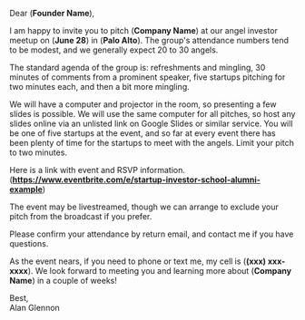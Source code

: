 Dear (**Founder Name**),

I am happy to invite you to pitch (**Company Name**) at our angel investor meetup on (**June 28**) in (**Palo Alto**). The group's attendance numbers tend to be modest, and we generally expect 20 to 30 angels.

The standard agenda of the group is: refreshments and mingling, 30 minutes of comments from a prominent speaker, five startups pitching for two minutes each, and then a bit more mingling. 

We will have a computer and projector in the room, so presenting a few slides is possible. We will use the same computer for all pitches, so host any slides online via an unlisted link on Google Slides or similar service. You will be one of five startups at the event, and so far at every event there has been plenty of time for the startups to meet with the angels. Limit your pitch to two minutes.

Here is a link with event and RSVP information.
(**https://www.eventbrite.com/e/startup-investor-school-alumni-example**)

The event may be livestreamed, though we can arrange to exclude your pitch from the broadcast if you prefer.

Please confirm your attendance by return email, and contact me if you have questions. 

As the event nears, if you need to phone or text me, my cell is (**(xxx) xxx-xxxx**). We look forward to meeting you and learning more about (**Company Name**) in a couple of weeks!

Best,  
Alan Glennon
